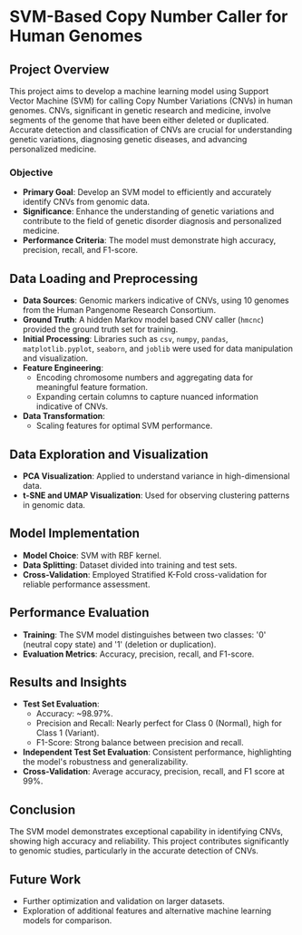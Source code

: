 # SVM-Based Copy Number Caller for Human Genomes

## Project Overview
This project aims to develop a machine learning model using Support Vector Machine (SVM) for calling Copy Number Variations (CNVs) in human genomes. CNVs, significant in genetic research and medicine, involve segments of the genome that have been either deleted or duplicated. Accurate detection and classification of CNVs are crucial for understanding genetic variations, diagnosing genetic diseases, and advancing personalized medicine.

### Objective
- **Primary Goal**: Develop an SVM model to efficiently and accurately identify CNVs from genomic data.
- **Significance**: Enhance the understanding of genetic variations and contribute to the field of genetic disorder diagnosis and personalized medicine.
- **Performance Criteria**: The model must demonstrate high accuracy, precision, recall, and F1-score.

## Data Loading and Preprocessing
- **Data Sources**: Genomic markers indicative of CNVs, using 10 genomes from the Human Pangenome Research Consortium.
- **Ground Truth**: A hidden Markov model based CNV caller (`hmcnc`) provided the ground truth set for training.
- **Initial Processing**: Libraries such as `csv`, `numpy`, `pandas`, `matplotlib.pyplot`, `seaborn`, and `joblib` were used for data manipulation and visualization.
- **Feature Engineering**:
  - Encoding chromosome numbers and aggregating data for meaningful feature formation.
  - Expanding certain columns to capture nuanced information indicative of CNVs.
- **Data Transformation**:
  - Scaling features for optimal SVM performance.

## Data Exploration and Visualization
- **PCA Visualization**: Applied to understand variance in high-dimensional data.
- **t-SNE and UMAP Visualization**: Used for observing clustering patterns in genomic data.

## Model Implementation
- **Model Choice**: SVM with RBF kernel.
- **Data Splitting**: Dataset divided into training and test sets.
- **Cross-Validation**: Employed Stratified K-Fold cross-validation for reliable performance assessment.

## Performance Evaluation
- **Training**: The SVM model distinguishes between two classes: '0' (neutral copy state) and '1' (deletion or duplication).
- **Evaluation Metrics**: Accuracy, precision, recall, and F1-score.

## Results and Insights
- **Test Set Evaluation**:
  - Accuracy: ~98.97%.
  - Precision and Recall: Nearly perfect for Class 0 (Normal), high for Class 1 (Variant).
  - F1-Score: Strong balance between precision and recall.
- **Independent Test Set Evaluation**: Consistent performance, highlighting the model's robustness and generalizability.
- **Cross-Validation**: Average accuracy, precision, recall, and F1 score at 99%.

## Conclusion
The SVM model demonstrates exceptional capability in identifying CNVs, showing high accuracy and reliability. This project contributes significantly to genomic studies, particularly in the accurate detection of CNVs.

## Future Work
- Further optimization and validation on larger datasets.
- Exploration of additional features and alternative machine learning models for comparison.

